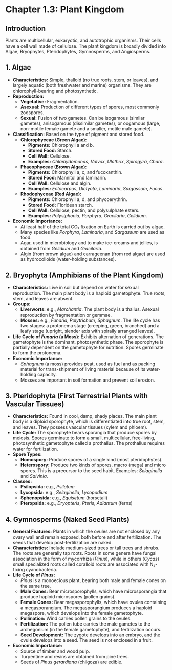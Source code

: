 # Chapter 1.3: Plant Kingdom

## Introduction
Plants are multicellular, eukaryotic, and autotrophic organisms. Their cells have a cell wall made of cellulose. The plant kingdom is broadly divided into Algae, Bryophytes, Pteridophytes, Gymnosperms, and Angiosperms.

## 1. Algae
- **Characteristics:** Simple, thalloid (no true roots, stem, or leaves), and largely aquatic (both freshwater and marine) organisms. They are chlorophyll-bearing and photosynthetic.
- **Reproduction:**
    - **Vegetative:** Fragmentation.
    - **Asexual:** Production of different types of spores, most commonly zoospores.
    - **Sexual:** Fusion of two gametes. Can be isogamous (similar gametes), anisogamous (dissimilar gametes), or oogamous (large, non-motile female gamete and a smaller, motile male gamete).
- **Classification:** Based on the type of pigment and stored food.
    - **Chlorophyceae (Green Algae):**
        - **Pigments:** Chlorophyll a and b.
        - **Stored Food:** Starch.
        - **Cell Wall:** Cellulose.
        - **Examples:** *Chlamydomonas*, *Volvox*, *Ulothrix*, *Spirogyra*, *Chara*.
    - **Phaeophyceae (Brown Algae):**
        - **Pigments:** Chlorophyll a, c, and fucoxanthin.
        - **Stored Food:** Mannitol and laminarin.
        - **Cell Wall:** Cellulose and algin.
        - **Examples:** *Ectocarpus*, *Dictyota*, *Laminaria*, *Sargassum*, *Fucus*.
    - **Rhodophyceae (Red Algae):**
        - **Pigments:** Chlorophyll a, d, and phycoerythrin.
        - **Stored Food:** Floridean starch.
        - **Cell Wall:** Cellulose, pectin, and polysulphate esters.
        - **Examples:** *Polysiphonia*, *Porphyra*, *Gracilaria*, *Gelidium*.
- **Economic Importance:**
    - At least half of the total CO₂ fixation on Earth is carried out by algae.
    - Many species like *Porphyra*, *Laminaria*, and *Sargassum* are used as food.
    - Agar, used in microbiology and to make ice-creams and jellies, is obtained from *Gelidium* and *Gracilaria*.
    - Algin (from brown algae) and carrageenan (from red algae) are used as hydrocolloids (water-holding substances).

## 2. Bryophyta (Amphibians of the Plant Kingdom)
- **Characteristics:** Live in soil but depend on water for sexual reproduction. The main plant body is a haploid gametophyte. True roots, stem, and leaves are absent.
- **Groups:**
    - **Liverworts:** e.g., *Marchantia*. The plant body is a thallus. Asexual reproduction by fragmentation or gemmae.
    - **Mosses:** e.g., *Funaria*, *Polytrichum*, *Sphagnum*. The life cycle has two stages: a protonema stage (creeping, green, branched) and a leafy stage (upright, slender axis with spirally arranged leaves).
- **Life Cycle of *Funaria* (a Moss):** Exhibits alternation of generations. The gametophyte is the dominant, photosynthetic phase. The sporophyte is partially dependent on the gametophyte for nutrition. Spores germinate to form the protonema.
- **Economic Importance:**
    - *Sphagnum* (a moss) provides peat, used as fuel and as packing material for trans-shipment of living material because of its water-holding capacity.
    - Mosses are important in soil formation and prevent soil erosion.

## 3. Pteridophyta (First Terrestrial Plants with Vascular Tissues)
- **Characteristics:** Found in cool, damp, shady places. The main plant body is a diploid sporophyte, which is differentiated into true root, stem, and leaves. They possess vascular tissues (xylem and phloem).
- **Life Cycle:** The sporophyte bears sporangia that produce spores by meiosis. Spores germinate to form a small, multicellular, free-living, photosynthetic gametophyte called a prothallus. The prothallus requires water for fertilization.
- **Spore Types:**
    - **Homospory:** Produce spores of a single kind (most pteridophytes).
    - **Heterospory:** Produce two kinds of spores, macro (mega) and micro spores. This is a precursor to the seed habit. Examples: *Selaginella* and *Salvinia*.
- **Classes:**
    - **Psilopsida:** e.g., *Psilotum*
    - **Lycopsida:** e.g., *Selaginella*, *Lycopodium*
    - **Sphenopsida:** e.g., *Equisetum* (horsetail)
    - **Pteropsida:** e.g., *Dryopteris*, *Pteris*, *Adiantum* (ferns)

## 4. Gymnosperms (Naked Seed Plants)
- **General Features:** Plants in which the ovules are not enclosed by any ovary wall and remain exposed, both before and after fertilization. The seeds that develop post-fertilization are naked.
- **Characteristics:** Include medium-sized trees or tall trees and shrubs. The roots are generally tap roots. Roots in some genera have fungal association in the form of mycorrhiza (*Pinus*), while in others (*Cycas*) small specialized roots called coralloid roots are associated with N₂-fixing cyanobacteria.
- **Life Cycle of *Pinus*:**
    - *Pinus* is a monoecious plant, bearing both male and female cones on the same tree.
    - **Male Cones:** Bear microsporophylls, which have microsporangia that produce haploid microspores (pollen grains).
    - **Female Cones:** Bear megasporophylls, which have ovules containing a megasporangium. The megasporangium produces a haploid megaspore, which develops into the female gametophyte.
    - **Pollination:** Wind carries pollen grains to the ovules.
    - **Fertilization:** The pollen tube carries the male gametes to the archegonium (in the female gametophyte), and fertilization occurs.
    - **Seed Development:** The zygote develops into an embryo, and the ovule develops into a seed. The seed is not enclosed in a fruit.
- **Economic Importance:**
    - Source of timber and wood pulp.
    - Turpentine and resins are obtained from pine trees.
    - Seeds of *Pinus gerardiana* (chilgoza) are edible.
